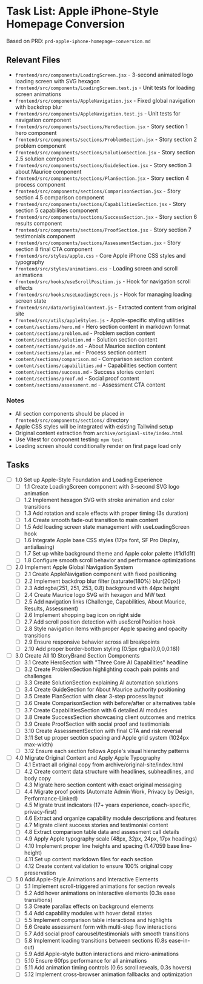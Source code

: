 # Task List: Apple iPhone-Style Homepage Conversion

Based on PRD: `prd-apple-iphone-homepage-conversion.md`

## Relevant Files

- `frontend/src/components/LoadingScreen.jsx` - 3-second animated logo loading screen with SVG hexagon
- `frontend/src/components/LoadingScreen.test.js` - Unit tests for loading screen animations
- `frontend/src/components/AppleNavigation.jsx` - Fixed global navigation with backdrop blur
- `frontend/src/components/AppleNavigation.test.js` - Unit tests for navigation component
- `frontend/src/components/sections/HeroSection.jsx` - Story section 1 hero component
- `frontend/src/components/sections/ProblemSection.jsx` - Story section 2 problem component
- `frontend/src/components/sections/SolutionSection.jsx` - Story section 2.5 solution component
- `frontend/src/components/sections/GuideSection.jsx` - Story section 3 about Maurice component
- `frontend/src/components/sections/PlanSection.jsx` - Story section 4 process component
- `frontend/src/components/sections/ComparisonSection.jsx` - Story section 4.5 comparison component
- `frontend/src/components/sections/CapabilitiesSection.jsx` - Story section 5 capabilities component
- `frontend/src/components/sections/SuccessSection.jsx` - Story section 6 results component
- `frontend/src/components/sections/ProofSection.jsx` - Story section 7 testimonials component
- `frontend/src/components/sections/AssessmentSection.jsx` - Story section 8 final CTA component
- `frontend/src/styles/apple.css` - Core Apple iPhone CSS styles and typography
- `frontend/src/styles/animations.css` - Loading screen and scroll animations
- `frontend/src/hooks/useScrollPosition.js` - Hook for navigation scroll effects
- `frontend/src/hooks/useLoadingScreen.js` - Hook for managing loading screen state
- `frontend/src/data/originalContent.js` - Extracted content from original site
- `frontend/src/utils/appleStyles.js` - Apple-specific styling utilities
- `content/sections/hero.md` - Hero section content in markdown format
- `content/sections/problem.md` - Problem section content
- `content/sections/solution.md` - Solution section content
- `content/sections/guide.md` - About Maurice section content
- `content/sections/plan.md` - Process section content
- `content/sections/comparison.md` - Comparison section content
- `content/sections/capabilities.md` - Capabilities section content
- `content/sections/success.md` - Success stories content
- `content/sections/proof.md` - Social proof content
- `content/sections/assessment.md` - Assessment CTA content

### Notes

- All section components should be placed in `frontend/src/components/sections/` directory
- Apple CSS styles will be integrated with existing Tailwind setup
- Original content extraction from `archive/original-site/index.html`
- Use Vitest for component testing: `npm test`
- Loading screen should conditionally render on first page load only

## Tasks

- [ ] 1.0 Set up Apple-Style Foundation and Loading Experience
  - [ ] 1.1 Create LoadingScreen component with 3-second SVG logo animation
  - [ ] 1.2 Implement hexagon SVG with stroke animation and color transitions
  - [ ] 1.3 Add rotation and scale effects with proper timing (3s duration)
  - [ ] 1.4 Create smooth fade-out transition to main content
  - [ ] 1.5 Add loading screen state management with useLoadingScreen hook
  - [ ] 1.6 Integrate Apple base CSS styles (17px font, SF Pro Display, antialiasing)
  - [ ] 1.7 Set up white background theme and Apple color palette (#1d1d1f)
  - [ ] 1.8 Configure smooth scroll behavior and performance optimizations

- [ ] 2.0 Implement Apple Global Navigation System
  - [ ] 2.1 Create AppleNavigation component with fixed positioning
  - [ ] 2.2 Implement backdrop blur filter (saturate(180%) blur(20px))
  - [ ] 2.3 Add rgba(251, 251, 253, 0.8) background with 44px height
  - [ ] 2.4 Create Maurice logo SVG with hexagon and MW text
  - [ ] 2.5 Add navigation links (Challenge, Capabilities, About Maurice, Results, Assessment)
  - [ ] 2.6 Implement shopping bag icon on right side
  - [ ] 2.7 Add scroll position detection with useScrollPosition hook
  - [ ] 2.8 Style navigation items with proper Apple spacing and opacity transitions
  - [ ] 2.9 Ensure responsive behavior across all breakpoints
  - [ ] 2.10 Add proper border-bottom styling (0.5px rgba(0,0,0,0.18))

- [ ] 3.0 Create All 10 StoryBrand Section Components
  - [ ] 3.1 Create HeroSection with "Three Core AI Capabilities" headline
  - [ ] 3.2 Create ProblemSection highlighting coach pain points and challenges
  - [ ] 3.3 Create SolutionSection explaining AI automation solutions
  - [ ] 3.4 Create GuideSection for About Maurice authority positioning
  - [ ] 3.5 Create PlanSection with clear 3-step process layout
  - [ ] 3.6 Create ComparisonSection with before/after or alternatives table
  - [ ] 3.7 Create CapabilitiesSection with 6 detailed AI modules
  - [ ] 3.8 Create SuccessSection showcasing client outcomes and metrics
  - [ ] 3.9 Create ProofSection with social proof and testimonials
  - [ ] 3.10 Create AssessmentSection with final CTA and risk reversal
  - [ ] 3.11 Set up proper section spacing and Apple grid system (1024px max-width)
  - [ ] 3.12 Ensure each section follows Apple's visual hierarchy patterns

- [ ] 4.0 Migrate Original Content and Apply Apple Typography
  - [ ] 4.1 Extract all original copy from archive/original-site/index.html
  - [ ] 4.2 Create content data structure with headlines, subheadlines, and body copy
  - [ ] 4.3 Migrate hero section content with exact original messaging
  - [ ] 4.4 Migrate proof points (Automate Admin Work, Privacy by Design, Performance-Linked)
  - [ ] 4.5 Migrate trust indicators (17+ years experience, coach-specific, privacy-first)
  - [ ] 4.6 Extract and organize capability module descriptions and features
  - [ ] 4.7 Migrate client success stories and testimonial content
  - [ ] 4.8 Extract comparison table data and assessment call details
  - [ ] 4.9 Apply Apple typography scale (48px, 32px, 24px, 17px headings)
  - [ ] 4.10 Implement proper line heights and spacing (1.47059 base line-height)
  - [ ] 4.11 Set up content markdown files for each section
  - [ ] 4.12 Create content validation to ensure 100% original copy preservation

- [ ] 5.0 Add Apple-Style Animations and Interactive Elements
  - [ ] 5.1 Implement scroll-triggered animations for section reveals
  - [ ] 5.2 Add hover animations on interactive elements (0.3s ease transitions)
  - [ ] 5.3 Create parallax effects on background elements
  - [ ] 5.4 Add capability modules with hover detail states
  - [ ] 5.5 Implement comparison table interactions and highlights
  - [ ] 5.6 Create assessment form with multi-step flow interactions
  - [ ] 5.7 Add social proof carousel/testimonials with smooth transitions
  - [ ] 5.8 Implement loading transitions between sections (0.8s ease-in-out)
  - [ ] 5.9 Add Apple-style button interactions and micro-animations
  - [ ] 5.10 Ensure 60fps performance for all animations
  - [ ] 5.11 Add animation timing controls (0.6s scroll reveals, 0.3s hovers)
  - [ ] 5.12 Implement cross-browser animation fallbacks and optimization